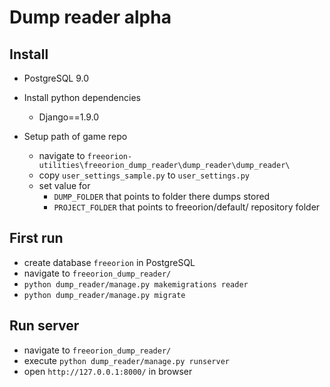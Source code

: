 # Dump reader alpha

## Install
- PostgreSQL 9.0
- Install python dependencies
  - Django==1.9.0

- Setup path of game repo
    - navigate to `freeorion-utilities\freeorion_dump_reader\dump_reader\dump_reader\`
    - copy `user_settings_sample.py` to `user_settings.py`
    - set value for
       - `DUMP_FOLDER` that points to folder there dumps stored 
       - `PROJECT_FOLDER` that points to freeorion/default/ repository folder

## First run
-  create database `freeorion` in PostgreSQL
- navigate to `freeorion_dump_reader/`
- `python dump_reader/manage.py makemigrations reader`
- `python dump_reader/manage.py migrate`


## Run server
- navigate to `freeorion_dump_reader/`
- execute `python dump_reader/manage.py runserver`
- open `http://127.0.0.1:8000/` in browser
